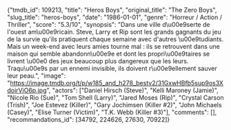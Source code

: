 {"tmdb_id": 109213, "title": "Heros Boys", "original_title": "The Zero Boys", "slug_title": "heros-boys", "date": "1986-01-01", "genre": "Horreur / Action / Thriller", "score": "5.3/10", "synopsis": "Dans une ville d\u00e9serte de l'ouest am\u00e9ricain. Steve, Larry et Rip sont les grands gagnants du jeu de la survie qu'ils pratiquent chaque semaine avec d'autres \u00e9tudiants. Mais un week-end avec leurs amies tourne mal : ils se retrouvent dans une maison qui semble abandonn\u00e9e et dont les propri\u00e9taires se livrent \u00e0 des jeux beaucoup plus dangereux que les leurs. Traqu\u00e9s par un ennemi invisible, ils doivent r\u00e9ellement sauver leur peau.", "image": "https://image.tmdb.org/t/p/w185_and_h278_bestv2/31GxwHBfb5sup9os3XdoirVjO6p.jpg", "actors": ["Daniel Hirsch (Steve)", "Kelli Maroney (Jamie)", "Nicole Rio (Sue)", "Tom Shell (Larry)", "Jared Moses (Rip)", "Crystal Carson (Trish)", "Joe Estevez (Killer)", "Gary Jochimsen (Killer #2)", "John Michaels (Casey)", "Elise Turner (Victim)", "T.K. Webb (Killer #3)"], "comments": [], "recommandations_id": [34792, 224626, 27630, 70922]}